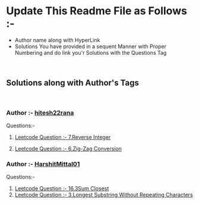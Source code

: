# Update This Readme File as Follows :-
<ul>
    <li>Author name along with HyperLink</li>
    <li>Solutions You have provided in a sequent Manner with Proper Numbering and do link you'r Solutions with the Questions Tag</li>
</ul>
<br>

## Solutions along with Author's Tags
<br>

### Author :- [hitesh22rana](https://github.com/hitesh22rana)

Questions:- 

1) [Leetcode Question :- 7.Reverse Integer](7_Reverse_integer.cpp)

2) [Leetcode Question :- 6.Zig-Zag Conversion](6_Zig-Zag_conversion.cpp)

### Author :- [HarshitMittal01](https://github.com/HarshitMittal01)
Questions:- 

1) [Leetcode Question :- 16.3Sum Closest](16_3Sum_Closest.cpp)
2) [Leetcode Question :- 3.Longest Substring Without Repeating Characters](3_Longest_Substring_Without_Repeating_Characters.cpp)
